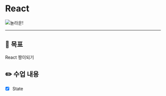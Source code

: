 # React

![놀라운!](https://i.imgur.com/IjNRJvn.jpg)

---

## 🚩 목표

React 짱이되기

## ✏️ 수업 내용

* [x] State
  